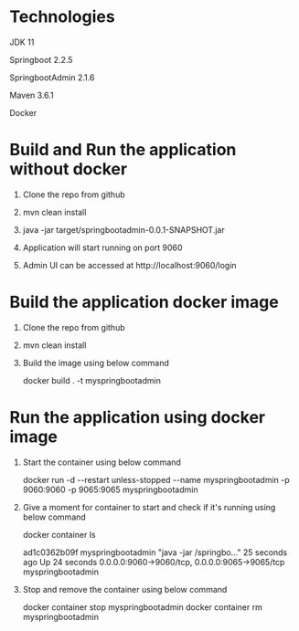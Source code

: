 # Technologies
JDK 11

Springboot 2.2.5

SpringbootAdmin 2.1.6

Maven 3.6.1

Docker

# Build and Run the application without docker

1. Clone the repo from github 

2. mvn clean install

3. java -jar target/springbootadmin-0.0.1-SNAPSHOT.jar

4. Application will start running on port 9060

5. Admin UI can be accessed at http://localhost:9060/login 

# Build the application docker image

1. Clone the repo from github

2. mvn clean install
    
3. Build the image using below command

    docker build . -t myspringbootadmin
    
# Run the application using docker image

1. Start the container using below command 
    
    docker run -d --restart unless-stopped --name myspringbootadmin -p 9060:9060 -p 9065:9065 myspringbootadmin
    
2. Give a moment for container to start and check if it's running using below command

    docker container ls
    
    ad1c0362b09f        myspringbootadmin        "java -jar /springbo…"   25 seconds ago      Up 24 seconds       0.0.0.0:9060->9060/tcp, 0.0.0.0:9065->9065/tcp   myspringbootadmin

3. Stop and remove the container using below command

    docker container stop myspringbootadmin
    docker container rm myspringbootadmin
